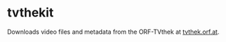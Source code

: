 tvthekit
========

Downloads video files and metadata from the ORF-TVthek at [tvthek.orf.at](http://tvthek.orf.at).
